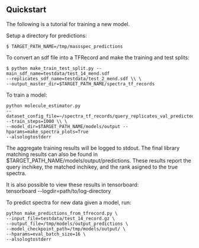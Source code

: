 ## Quickstart 

The following is a tutorial for training a new model.

Setup a directory for predictions:

```
$ TARGET_PATH_NAME=/tmp/massspec_predictions
```

To convert an sdf file into a TFRecord and make the training and test splits: 

```
$ python make_train_test_split.py --main_sdf_name=testdata/test_14_mend.sdf
--replicates_sdf_name=testdata/test_2_mend.sdf \\ \
--output_master_dir=$TARGET_PATH_NAME/spectra_tf_records
```

To train a model:

```
python molecule_estimator.py
--dataset_config_file=~/spectra_tf_records/query_replicates_val_predicted_replicates_val.json
--train_steps=1000 \\ \
--model_dir=$TARGET_PATH_NAME/models/output --hparams=make_spectra_plots=True
--alsologtostderr
```

The aggregate training results will be logged to stdout. The final library
matching results can also be found in
$TARGET_PATH_NAME/models/output/predictions. These results report the query
inchikey, the matched inchikey, and the rank asigned to the true spectra.

It is also possible to view these results in tensorboard: \
tensorboard --logdir=path/to/log-directory

To predict spectra for new data given a model, run:

```
python make_predictions_from_tfrecord.py \
--input_file=testdata/test_14_record.gz \
--output_file=/tmp/models/output_predictions \
--model_checkpoint_path=/tmp/models/output/ \
--hparams=eval_batch_size=16 \
--alsologtostderr
```
